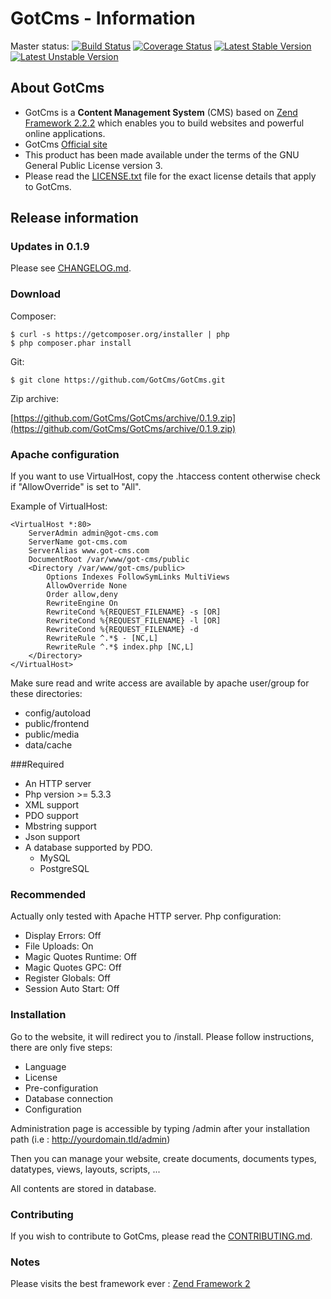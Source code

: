 # GotCms - Information

Master status: [![Build Status](https://travis-ci.org/GotCms/GotCms.png?branch=master)](https://travis-ci.org/GotCms/GotCms)
[![Coverage Status](https://coveralls.io/repos/GotCms/GotCms/badge.png)](https://coveralls.io/r/GotCms/GotCms)
[![Latest Stable Version](https://poser.pugx.org/GotCms/GotCms/v/stable.png)](https://packagist.org/packages/GotCms/GotCms)
[![Latest Unstable Version](https://poser.pugx.org/GotCms/GotCms/v/unstable.png)](https://packagist.org/packages/GotCms/GotCms)

## About GotCms

* GotCms is a **Content Management System** (CMS) based on [Zend Framework 2.2.2](http://framework.zend.com/) which enables you to build websites and powerful online applications.
* GotCms [Official site](http://www.got-cms.com)
* This product has been made available under the terms of the GNU General Public License version 3.
* Please read the [LICENSE.txt](https://github.com/GotCms/GotCms/blob/master/LICENSE.txt) file for the exact license details that apply to GotCms.

## Release information

### Updates in 0.1.9

Please see [CHANGELOG.md](https://github.com/GotCms/GotCms/blob/master/CHANGELOG.md).

### Download

Composer:

    $ curl -s https://getcomposer.org/installer | php
    $ php composer.phar install

Git:

    $ git clone https://github.com/GotCms/GotCms.git

Zip archive:

[https://github.com/GotCms/GotCms/archive/0.1.9.zip](https://github.com/GotCms/GotCms/archive/0.1.9.zip)


### Apache configuration

If you want to use VirtualHost, copy the .htaccess content otherwise check if "AllowOverride" is set to "All".

Example of VirtualHost:

```
<VirtualHost *:80>
    ServerAdmin admin@got-cms.com
    ServerName got-cms.com
    ServerAlias www.got-cms.com
    DocumentRoot /var/www/got-cms/public
    <Directory /var/www/got-cms/public>
        Options Indexes FollowSymLinks MultiViews
        AllowOverride None
        Order allow,deny
        RewriteEngine On
        RewriteCond %{REQUEST_FILENAME} -s [OR]
        RewriteCond %{REQUEST_FILENAME} -l [OR]
        RewriteCond %{REQUEST_FILENAME} -d
        RewriteRule ^.*$ - [NC,L]
        RewriteRule ^.*$ index.php [NC,L]
    </Directory>
</VirtualHost>
```

Make sure read and write access are available by apache user/group for these directories:
- config/autoload
- public/frontend
- public/media
- data/cache


###Required

- An HTTP server
- Php version >= 5.3.3
- XML support
- PDO support
- Mbstring support
- Json support
- A database supported by PDO.
    - MySQL
    - PostgreSQL


### Recommended

Actually only tested with Apache HTTP server.
Php configuration:
- Display Errors: Off
- File Uploads: On
- Magic Quotes Runtime: Off
- Magic Quotes GPC: Off
- Register Globals: Off
- Session Auto Start: Off


### Installation

Go to the website, it will redirect you to /install.
Please follow instructions, there are only five steps:
- Language
- License
- Pre-configuration
- Database connection
- Configuration

Administration page is accessible by typing /admin after your installation path (i.e : http://yourdomain.tld/admin)

Then you can manage your website, create documents, documents types, datatypes, views, layouts, scripts, ...

All contents are stored in database.


### Contributing

If you wish to contribute to GotCms, please read the
[CONTRIBUTING.md](https://github.com/GotCms/GotCms/blob/master/CONTRIBUTING.md).


### Notes

Please visits the best framework ever : [Zend Framework 2](http://framework.zend.com/)
